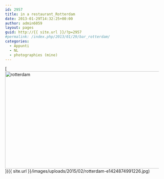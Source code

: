 ```yaml
---
id: 2957
title: in a restaurant_Rotterdam
date: 2013-01-29T14:32:25+00:00
author: admin6059
layout: pages
guid: http://{{ site.url }}/?p=2957
#permalink: /index.php/2013/01/29/bar_rotterdam/
categories:
  - Appunti
  - NL
  - photographies (mine)
---
```

[<img class="aligncenter wp-image-2958 size-full" src="{{ site.url }}/images/uploads/2015/02/rotterdam-e1424874991226.jpg" alt="rotterdam" width="508" height="319" srcset="{{ site.url }}/images/uploads/2015/02/rotterdam-e1424874991226.jpg 508w, {{ site.url }}/images/uploads/2015/02/rotterdam-e1424874991226-300x188.jpg 300w" sizes="(max-width: 508px) 100vw, 508px" />]({{ site.url }}/images/uploads/2015/02/rotterdam-e1424874991226.jpg)